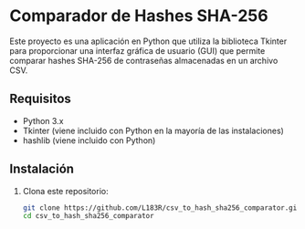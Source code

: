 # Comparador de Hashes SHA-256

Este proyecto es una aplicación en Python que utiliza la biblioteca Tkinter para proporcionar una interfaz gráfica de usuario (GUI) que permite comparar hashes SHA-256 de contraseñas almacenadas en un archivo CSV.

## Requisitos

- Python 3.x
- Tkinter (viene incluido con Python en la mayoría de las instalaciones)
- hashlib (viene incluido con Python)

## Instalación

1. Clona este repositorio:
   ```bash
   git clone https://github.com/L183R/csv_to_hash_sha256_comparator.git
   cd csv_to_hash_sha256_comparator

